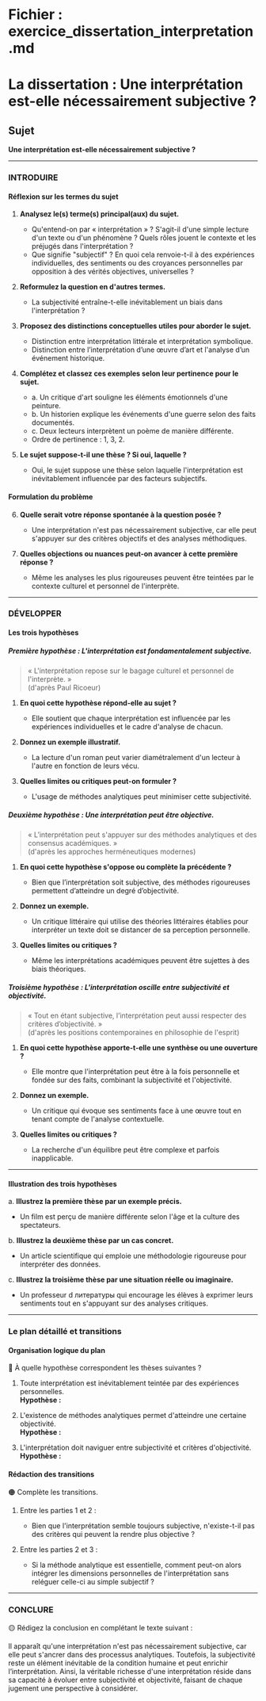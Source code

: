 # Fichier : exercice_dissertation_interpretation.md

# La dissertation : Une interprétation est-elle nécessairement subjective ?

## Sujet
**Une interprétation est-elle nécessairement subjective ?**

---

### INTRODUIRE

#### Réflexion sur les termes du sujet

1. **Analysez le(s) terme(s) principal(aux) du sujet.**
   - Qu'entend-on par « interprétation » ? S'agit-il d'une simple lecture d'un texte ou d'un phénomène ? Quels rôles jouent le contexte et les préjugés dans l'interprétation ?
   - Que signifie "subjectif" ? En quoi cela renvoie-t-il à des expériences individuelles, des sentiments ou des croyances personnelles par opposition à des vérités objectives, universelles ?

2. **Reformulez la question en d'autres termes.**
   - La subjectivité entraîne-t-elle inévitablement un biais dans l'interprétation ? 

3. **Proposez des distinctions conceptuelles utiles pour aborder le sujet.**
   - Distinction entre interprétation littérale et interprétation symbolique.
   - Distinction entre l’interprétation d’une œuvre d’art et l'analyse d’un événement historique.

4. **Complétez et classez ces exemples selon leur pertinence pour le sujet.**
   - a. Un critique d'art souligne les éléments émotionnels d'une peinture. 
   - b. Un historien explique les événements d'une guerre selon des faits documentés. 
   - c. Deux lecteurs interprètent un poème de manière différente. 
   - Ordre de pertinence : 1, 3, 2.

5. **Le sujet suppose-t-il une thèse ? Si oui, laquelle ?**
   - Oui, le sujet suppose une thèse selon laquelle l'interprétation est inévitablement influencée par des facteurs subjectifs.

#### Formulation du problème

6. **Quelle serait votre réponse spontanée à la question posée ?**
   - Une interprétation n'est pas nécessairement subjective, car elle peut s'appuyer sur des critères objectifs et des analyses méthodiques.

7. **Quelles objections ou nuances peut-on avancer à cette première réponse ?**
   - Même les analyses les plus rigoureuses peuvent être teintées par le contexte culturel et personnel de l'interprète.

---

### DÉVELOPPER

#### Les trois hypothèses

##### Première hypothèse : L'interprétation est fondamentalement subjective.

> « L'interprétation repose sur le bagage culturel et personnel de l'interprète. »  
> (d'après Paul Ricoeur)

1. **En quoi cette hypothèse répond-elle au sujet ?**
   - Elle soutient que chaque interprétation est influencée par les expériences individuelles et le cadre d'analyse de chacun.

2. **Donnez un exemple illustratif.**
   - La lecture d'un roman peut varier diamétralement d'un lecteur à l'autre en fonction de leurs vécu.

3. **Quelles limites ou critiques peut-on formuler ?**
   - L'usage de méthodes analytiques peut minimiser cette subjectivité.

##### Deuxième hypothèse : Une interprétation peut être objective.

> « L’interprétation peut s'appuyer sur des méthodes analytiques et des consensus académiques. »  
> (d'après les approches herméneutiques modernes)

1. **En quoi cette hypothèse s'oppose ou complète la précédente ?**
   - Bien que l’interprétation soit subjective, des méthodes rigoureuses permettent d’atteindre un degré d’objectivité.

2. **Donnez un exemple.**
   - Un critique littéraire qui utilise des théories littéraires établies pour interpréter un texte doit se distancer de sa perception personnelle.

3. **Quelles limites ou critiques ?**
   - Même les interprétations académiques peuvent être sujettes à des biais théoriques.

##### Troisième hypothèse : L'interprétation oscille entre subjectivité et objectivité.

> « Tout en étant subjective, l’interprétation peut aussi respecter des critères d’objectivité. »  
> (d'après les positions contemporaines en philosophie de l'esprit)

1. **En quoi cette hypothèse apporte-t-elle une synthèse ou une ouverture ?**
   - Elle montre que l'interprétation peut être à la fois personnelle et fondée sur des faits, combinant la subjectivité et l'objectivité.

2. **Donnez un exemple.**
   - Un critique qui évoque ses sentiments face à une œuvre tout en tenant compte de l'analyse contextuelle.

3. **Quelles limites ou critiques ?**
   - La recherche d'un équilibre peut être complexe et parfois inapplicable.

---

#### Illustration des trois hypothèses

a. **Illustrez la première thèse par un exemple précis.**
   - Un film est perçu de manière différente selon l'âge et la culture des spectateurs.

b. **Illustrez la deuxième thèse par un cas concret.**
   - Un article scientifique qui emploie une méthodologie rigoureuse pour interpréter des données.

c. **Illustrez la troisième thèse par une situation réelle ou imaginaire.**
   - Un professeur d литературы qui encourage les élèves à exprimer leurs sentiments tout en s'appuyant sur des analyses critiques.

---

### Le plan détaillé et transitions

#### Organisation logique du plan

🔴 À quelle hypothèse correspondent les thèses suivantes ?

1. Toute interprétation est inévitablement teintée par des expériences personnelles.  
   **Hypothèse :**  
   
2. L'existence de méthodes analytiques permet d'atteindre une certaine objectivité.  
   **Hypothèse :**  
   
3. L'interprétation doit naviguer entre subjectivité et critères d'objectivité.  
   **Hypothèse :**  

#### Rédaction des transitions

🟠 Complète les transitions.

1. Entre les parties 1 et 2 :  
   - Bien que l'interprétation semble toujours subjective, n'existe-t-il pas des critères qui peuvent la rendre plus objective ?

2. Entre les parties 2 et 3 :  
   - Si la méthode analytique est essentielle, comment peut-on alors intégrer les dimensions personnelles de l'interprétation sans reléguer celle-ci au simple subjectif ?

---

### CONCLURE

🟡 Rédigez la conclusion en complétant le texte suivant :

Il apparaît qu'une interprétation n'est pas nécessairement subjective, car elle peut s'ancrer dans des processus analytiques. Toutefois, la subjectivité reste un élément inévitable de la condition humaine et peut enrichir l’interprétation. Ainsi, la véritable richesse d'une interprétation réside dans sa capacité à évoluer entre subjectivité et objectivité, faisant de chaque jugement une perspective à considérer.